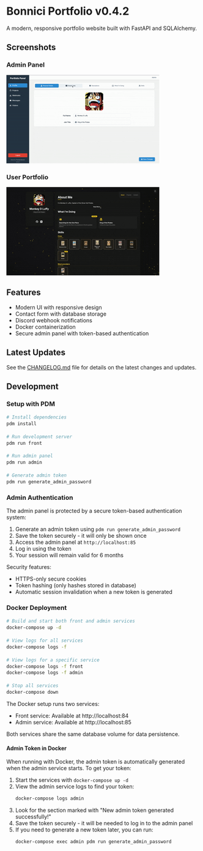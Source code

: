 # Bonnici Portfolio v0.4.2

A modern, responsive portfolio website built with FastAPI and SQLAlchemy.

## Screenshots

### Admin Panel
![Admin Panel Screenshot](admin.gif)

### User Portfolio
![User Portfolio Screenshot](desktop_portfolio.gif)

## Features

- Modern UI with responsive design
- Contact form with database storage
- Discord webhook notifications
- Docker containerization
- Secure admin panel with token-based authentication

## Latest Updates

See the [CHANGELOG.md](CHANGELOG.md) file for details on the latest changes and updates.

## Development

### Setup with PDM

```bash
# Install dependencies
pdm install

# Run development server
pdm run front

# Run admin panel
pdm run admin

# Generate admin token
pdm run generate_admin_password
```

### Admin Authentication

The admin panel is protected by a secure token-based authentication system:

1. Generate an admin token using `pdm run generate_admin_password`
2. Save the token securely - it will only be shown once
3. Access the admin panel at `http://localhost:85`
4. Log in using the token
5. Your session will remain valid for 6 months

Security features:
- HTTPS-only secure cookies
- Token hashing (only hashes stored in database)
- Automatic session invalidation when a new token is generated

### Docker Deployment

```bash
# Build and start both front and admin services
docker-compose up -d

# View logs for all services
docker-compose logs -f

# View logs for a specific service
docker-compose logs -f front
docker-compose logs -f admin

# Stop all services
docker-compose down
```

The Docker setup runs two services:
- Front service: Available at http://localhost:84
- Admin service: Available at http://localhost:85

Both services share the same database volume for data persistence.

#### Admin Token in Docker

When running with Docker, the admin token is automatically generated when the admin service starts. To get your token:

1. Start the services with `docker-compose up -d`
2. View the admin service logs to find your token:
   ```bash
   docker-compose logs admin
   ```
3. Look for the section marked with "New admin token generated successfully!"
4. Save the token securely - it will be needed to log in to the admin panel
5. If you need to generate a new token later, you can run:
   ```bash
   docker-compose exec admin pdm run generate_admin_password
   ``` 